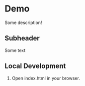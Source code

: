 # Demo

Some description!

## Subheader

Some text

## Local Development

1. Open index.html in your browser.